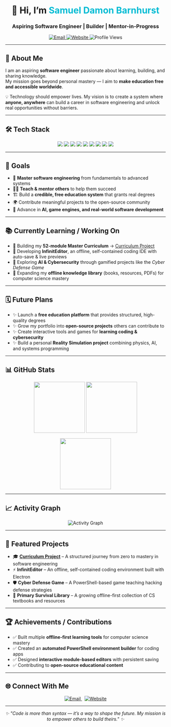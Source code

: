 <!-- ====== HEADER ====== -->
<h1 align="center">👋 Hi, I’m <span style="color:#00bcd4;">Samuel Damon Barnhurst</span></h1>
<h3 align="center">Aspiring Software Engineer | Builder | Mentor-in-Progress</h3>

<p align="center">
  <a href="mailto:samueldbarnhurst@gmail.com">
    <img src="https://img.shields.io/badge/Email-samueldbarnhurst%40gmail.com-red?style=for-the-badge&logo=gmail" alt="Email"/>
  </a>
  <a href="https://sambarnhurst.github.io/Curriculum/index.html">
    <img src="https://img.shields.io/badge/My%20Curriculum-Visit-success?style=for-the-badge&logo=google-chrome" alt="Website"/>
  </a>
  <img src="https://komarev.com/ghpvc/?username=Sambarnhurst&label=Profile%20Views&color=blue&style=for-the-badge" alt="Profile Views"/>
</p>

---

## 🌟 About Me  

I am an aspiring **software engineer** passionate about learning, building, and sharing knowledge.  
My mission goes beyond personal mastery — I aim to **make education free and accessible worldwide**.  

💡 Technology should empower lives. My vision is to create a system where **anyone, anywhere** can build a career in software engineering and unlock real opportunities without barriers.  

---

## 🛠️ Tech Stack  

<p align="center">
  <img src="https://img.shields.io/badge/Python-3670A0?style=for-the-badge&logo=python&logoColor=ffdd54" />
  <img src="https://img.shields.io/badge/C-00599C?style=for-the-badge&logo=c&logoColor=white" />
  <img src="https://img.shields.io/badge/C++-004482?style=for-the-badge&logo=c%2B%2B&logoColor=white" />
  <img src="https://img.shields.io/badge/Rust-000000?style=for-the-badge&logo=rust&logoColor=white" />
  <img src="https://img.shields.io/badge/JavaScript-F7DF1E?style=for-the-badge&logo=javascript&logoColor=black" />
  <img src="https://img.shields.io/badge/HTML5-E34F26?style=for-the-badge&logo=html5&logoColor=white" />
  <img src="https://img.shields.io/badge/CSS3-1572B6?style=for-the-badge&logo=css3&logoColor=white" />
  <img src="https://img.shields.io/badge/Node.js-43853D?style=for-the-badge&logo=node.js&logoColor=white" />
  <img src="https://img.shields.io/badge/Electron-2C2E3B?style=for-the-badge&logo=electron&logoColor=9FEAF9" />
</p>

---

## 🚀 Goals  

- 🌱 **Master software engineering** from fundamentals to advanced systems  
- 🧑‍🏫 **Teach & mentor others** to help them succeed  
- 🏗️ Build a **credible, free education system** that grants real degrees  
- 🌍 Contribute meaningful projects to the open-source community  
- 🤖 Advance in **AI, game engines, and real-world software development**  

---

## 📚 Currently Learning / Working On  

- 🔹 Building my **52-module Master Curriculum** → [Curriculum Project](https://github.com/Sambarnhurst/Curriculum)  
- 🔹 Developing **InfinitEditor**, an offline, self-contained coding IDE with auto-save & live previews  
- 🔹 Exploring **AI & Cybersecurity** through gamified projects like the *Cyber Defense Game*  
- 🔹 Expanding my **offline knowledge library** (books, resources, PDFs) for computer science mastery  

---

## 🗓️ Future Plans  

- ✨ Launch a **free education platform** that provides structured, high-quality degrees  
- ✨ Grow my portfolio into **open-source projects** others can contribute to  
- ✨ Create interactive tools and games for **learning coding & cybersecurity**  
- ✨ Build a personal **Reality Simulation project** combining physics, AI, and systems programming  

---

## 📊 GitHub Stats  

<p align="center">
  <img src="https://github-readme-stats.vercel.app/api?username=Sambarnhurst&show_icons=true&theme=tokyonight&hide_border=true" height="160" />
  <img src="https://github-readme-stats.vercel.app/api/top-langs/?username=Sambarnhurst&layout=compact&theme=tokyonight&hide_border=true" height="160" />
</p>

<p align="center">
  <img src="https://github-readme-streak-stats.herokuapp.com/?user=Sambarnhurst&theme=tokyonight&hide_border=true" height="160" />
</p>

---

## 📈 Activity Graph  

<p align="center">
  <img src="https://github-readme-activity-graph.vercel.app/graph?username=Sambarnhurst&theme=tokyo-night&hide_border=true" alt="Activity Graph"/>
</p>

---

## 📌 Featured Projects  

- 🎓 **[Curriculum Project](https://github.com/Sambarnhurst/Curriculum)** – A structured journey from zero to mastery in software engineering  
- ⚡ **InfinitEditor** – An offline, self-contained coding environment built with Electron  
- 🛡️ **Cyber Defense Game** – A PowerShell-based game teaching hacking defense strategies  
- 📘 **Primary Survival Library** – A growing offline-first collection of CS textbooks and resources  

---

## 🏆 Achievements / Contributions  

- ✅ Built multiple **offline-first learning tools** for computer science mastery  
- ✅ Created an **automated PowerShell environment builder** for coding apps  
- ✅ Designed **interactive module-based editors** with persistent saving  
- ✅ Contributing to **open-source educational content**  

---

## 🌐 Connect With Me  

<p align="center">
  <a href="mailto:samueldbarnhurst@gmail.com">
    <img src="https://img.shields.io/badge/📧%20Email-samueldbarnhurst%40gmail.com-red?style=for-the-badge&logo=gmail" alt="Email"/>
  </a>
  &nbsp;
  <a href="https://sambarnhurst.github.io/Curriculum/index.html">
    <img src="https://img.shields.io/badge/🌍%20Curriculum-Visit-green?style=for-the-badge&logo=google-chrome" alt="Website"/>
  </a>
</p>

---

<p align="center"><i>✨ "Code is more than syntax — it’s a way to shape the future. My mission is to empower others to build theirs." ✨</i></p>
